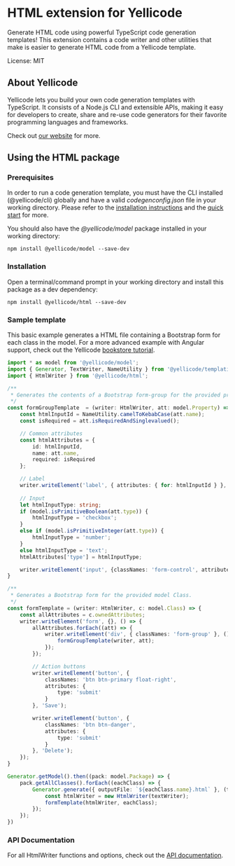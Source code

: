# HTML extension for Yellicode
Generate HTML code using powerful TypeScript code generation templates! This extension contains a code writer and other utilities that make is easier to generate HTML code from a Yellicode template.

License: MIT

## About Yellicode
Yellicode lets you build your own code generation templates with TypeScript. It consists of a Node.js CLI and extensible APIs, making it easy for developers to create, share and re-use code generators for their favorite programming languages and frameworks.

Check out [our website](https://www.yellicode.com) for more.

## Using the HTML package
### Prerequisites
In order to run a code generation template, you must have the CLI installed (@yellicode/cli) globally and have a valid *codegenconfig.json* file in your working directory. Please refer to the [installation instructions](https://www.yellicode.com/docs/installation) and the [quick start](https://www.yellicode.com/docs/quickstart) for more.

You should also have the *@yellicode/model* package installed in your working directory:
```
npm install @yellicode/model --save-dev
```

### Installation
Open a terminal/command prompt in your working directory and install this package as a dev dependency:

```
npm install @yellicode/html --save-dev
```

### Sample template
This basic example generates a HTML file containing a Bootstrap form for each class in the model. For a more advanced example with Angular support, check out
the Yellicode [bookstore tutorial](https://www.yellicode.com/docs/tutorial/bookstore).

```ts
import * as model from '@yellicode/model';
import { Generator, TextWriter, NameUtility } from '@yellicode/templating';
import { HtmlWriter } from '@yellicode/html';

/**
 * Generates the contents of a Bootstrap form-group for the provided property. 
 */
const formGroupTemplate  = (writer: HtmlWriter, att: model.Property) => {
    const htmlInputId = NameUtility.camelToKebabCase(att.name);     
    const isRequired = att.isRequiredAndSinglevalued();

    // Common attributes
    const htmlAttributes = {
        id: htmlInputId,
        name: att.name,
        required: isRequired
    };

    // Label 
    writer.writeElement('label', { attributes: { for: htmlInputId } }, att.name);
    
    // Input
    let htmlInputType: string;
    if (model.isPrimitiveBoolean(att.type)) {
        htmlInputType = 'checkbox';
    }
    else if (model.isPrimitiveInteger(att.type)) {
        htmlInputType = 'number';
    }
    else htmlInputType = 'text'; 
    htmlAttributes['type'] = htmlInputType;

    writer.writeElement('input', {classNames: 'form-control', attributes: htmlAttributes});
}

/**
 * Generates a Bootstrap form for the provided model Class. 
 */
const formTemplate = (writer: HtmlWriter, c: model.Class) => {
    const allAttributes = c.ownedAttributes;    
    writer.writeElement('form', {}, () => { 
        allAttributes.forEach((att) => {
            writer.writeElement('div', { classNames: 'form-group' }, () => {
                formGroupTemplate(writer, att);
            });
        });

        // Action buttons
        writer.writeElement('button', {
            classNames: 'btn btn-primary float-right',
            attributes: {
                type: 'submit'
            }
        }, 'Save');

        writer.writeElement('button', {
            classNames: 'btn btn-danger',
            attributes: {
                type: 'submit'
            }
        }, 'Delete');
    });
}

Generator.getModel().then((pack: model.Package) => {
    pack.getAllClasses().forEach((eachClass) => {
        Generator.generate({ outputFile: `${eachClass.name}.html` }, (textWriter: TextWriter) => {
            const htmlWriter = new HtmlWriter(textWriter);
            formTemplate(htmlWriter, eachClass);
        });
    });
})
```

### API Documentation
For all HtmlWriter functions and options, check out the [API documentation](https://github.com/yellicode/yellicode-html/blob/master/docs/api.md).